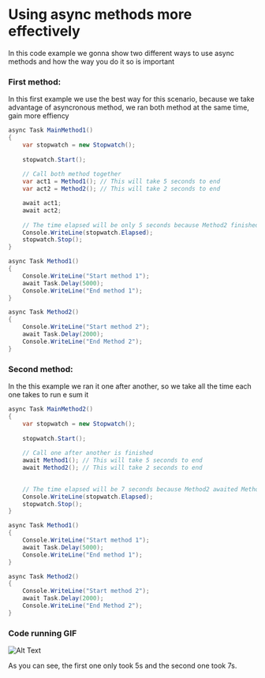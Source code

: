 # Using async methods more effectively

In this code example we gonna show two different ways to use async methods and how the way you do it so is important

### First method:

In this first example we use the best way for this scenario, because we take advantage of asyncronous method, we ran both method at the same time, gain more effiency

```c#
async Task MainMethod1()
{
    var stopwatch = new Stopwatch();
    
    stopwatch.Start();
    
    // Call both method together
    var act1 = Method1(); // This will take 5 seconds to end
    var act2 = Method2(); // This will take 2 seconds to end

    await act1;
    await act2;
    
    // The time elapsed will be only 5 seconds because Method2 finished within the time of Method1
    Console.WriteLine(stopwatch.Elapsed); 
    stopwatch.Stop();
}

async Task Method1()
{
    Console.WriteLine("Start method 1");
    await Task.Delay(5000);
    Console.WriteLine("End method 1");
}

async Task Method2()
{
    Console.WriteLine("Start method 2");
    await Task.Delay(2000);
    Console.WriteLine("End Method 2");
}
```

### Second method:

In the this example we ran it one after another, so we take all the time each one takes to run e sum it

```c#
async Task MainMethod2()
{
    var stopwatch = new Stopwatch();
    
    stopwatch.Start();
    
    // Call one after another is finished
    await Method1(); // This will take 5 seconds to end
    await Method2(); // This will take 2 seconds to end

    
    // The time elapsed will be 7 seconds because Method2 awaited Method1 finish to do it's job
    Console.WriteLine(stopwatch.Elapsed); 
    stopwatch.Stop();
}

async Task Method1()
{
    Console.WriteLine("Start method 1");
    await Task.Delay(5000);
    Console.WriteLine("End method 1");
}

async Task Method2()
{
    Console.WriteLine("Start method 2");
    await Task.Delay(2000);
    Console.WriteLine("End Method 2");
}
```

### Code running GIF

![Alt Text](./assets/code.gif)

As you can see, the first one only took 5s and the second one took 7s.